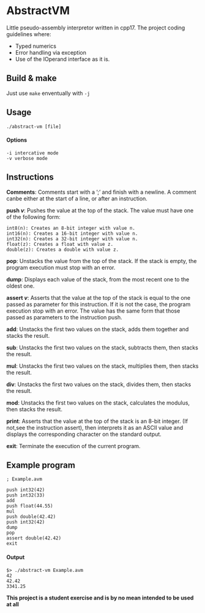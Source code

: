 # AbstractVM
Little pseudo-assembly interpretor written in cpp17.
The project coding guidelines where:
* Typed numerics
* Error handling via exception
* Use of the IOperand interface as it is.

## Build & make

Just use `make` enventually with `-j`

## Usage
`./abstract-vm [file]`
#### Options
```
-i intercative mode
-v verbose mode
```

## Instructions
**Comments**: Comments start with a ’;’ and finish with a newline. A comment canbe either at the start of a line, or after an instruction.

**push *v***: Pushes the value at the top of the stack. The value must have one of the following form:

	int8(n): Creates an 8-bit integer with value n.
	int16(n): Creates a 16-bit integer with value n.
	int32(n): Creates a 32-bit integer with value n.
	float(z): Creates a float with value z.
	double(z): Creates a double with value z.

**pop**: Unstacks the value from the top of the stack. If the stack is empty, the program execution must stop with an error.

**dump**: Displays each value of the stack, from the most recent one to the oldest one.

**assert *v***: Asserts that the value at the top of the stack is equal to the one passed as parameter for this instruction. If it is not the case, the program execution stop with an error. The value has the same form that those passed as parameters to the instruction push.

**add**: Unstacks the first two values on the stack, adds them together and stacks the result.

**sub**: Unstacks the first two values on the stack, subtracts them, then stacks the result.

**mul**: Unstacks the first two values on the stack, multiplies them, then stacks the result.

**div**: Unstacks the first two values on the stack, divides them, then stacks the result.

**mod**: Unstacks the first two values on the stack, calculates the modulus, then stacks the result.

**print**: Asserts that the value at the top of the stack is an 8-bit integer. (If not,see the instruction assert), then interprets it as an ASCII value and displays the corresponding character on the standard output.

**exit**: Terminate the execution of the current program.

## Example program

```
; Example.avm

push int32(42)
push int32(33)
add
push float(44.55)
mul
push double(42.42)
push int32(42)
dump
pop
assert double(42.42)
exit
```

#### Output

```
$> ./abstract-vm Example.avm
42
42.42
3341.25
```

**This project is a student exercise and is by no mean intended to be used at all**
